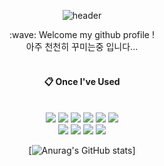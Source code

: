 <!--
**siho-song/siho-song** is a ✨ _special_ ✨ repository because its `README.md` (this file) appears on your GitHub profile.

Here are some ideas to get you started:

- 🔭 I’m currently working on ...
- 🌱 I’m currently learning ...
- 👯 I’m looking to collaborate on ...
- 🤔 I’m looking for help with ...
- 💬 Ask me about ...
- 📫 How to reach me: ...
- 😄 Pronouns: ...
- ⚡ Fun fact: ...
-->

<div align="center">
  
  ![header](https://capsule-render.vercel.app/api?type=cylinder&color=timeAuto&text=Hi%20there,I'm%20show&fontSize=40)

</div>


<div align="center">
  :wave: Welcome my github profile !<br/>
  아주 천천히 꾸미는중 입니다...
   <br/>
   <br/>
  
  ####  :clipboard: Once I've Used 
  <br/>
  <img src="https://img.shields.io/badge/JAVA-007396?style=for-the-badge&logo=Java&logoColor=white">
  <img src="https://img.shields.io/badge/PYTHON-1572B6?style=for-the-badge&logo=Java&logoColor=white">
  <img src="https://img.shields.io/badge/Spring-6DB33F?style=for-the-badge&logo=Spring&logoColor=white">
  <img src="https://img.shields.io/badge/MySQL-4479A1?style=for-the-badge&logo=MySQL&logoColor=white">
  <img src="https://img.shields.io/badge/aws-232F3E?style=for-the-badge&logo=Amazon aws&logoColor=white">
  <img src="https://img.shields.io/badge/github-181717?style=for-the-badge&logo=github&logoColor=white"><br>
  <img src="https://img.shields.io/badge/linux-FCC624?style=for-the-badge&logo=linux&logoColor=black">
  <img src="https://img.shields.io/badge/docker-007396?style=for-the-badge&logo=linux&logoColor=white">
  <img src="https://img.shields.io/badge/kafka-4479A1?style=for-the-badge&logo=linux&logoColor=white">
  <img src="https://img.shields.io/badge/spark-1572B6?style=for-the-badge&logo=linux&logoColor=white">
  
  <br/>
  
  [![Anurag's GitHub stats](https://github-readme-stats.vercel.app/api?username=siho-song&show_icons=true&theme=dracula)]
</div>

